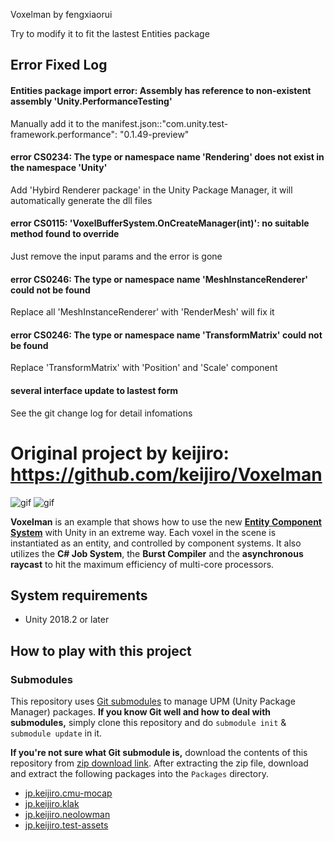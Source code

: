 Voxelman by fengxiaorui

Try to modify it to fit the lastest Entities package

Error Fixed Log
---------------------------------------------
#### Entities package import error: Assembly has reference to non-existent assembly 'Unity.PerformanceTesting'
Manually add it to the manifest.json::"com.unity.test-framework.performance": "0.1.49-preview"

#### error CS0234: The type or namespace name 'Rendering' does not exist in the namespace 'Unity'
Add 'Hybird Renderer package' in the Unity Package Manager, it will automatically generate the dll files

#### error CS0115: 'VoxelBufferSystem.OnCreateManager(int)': no suitable method found to override
Just remove the input params and the error is gone

#### error CS0246: The type or namespace name 'MeshInstanceRenderer' could not be found
Replace all 'MeshInstanceRenderer' with 'RenderMesh' will fix it

#### error CS0246: The type or namespace name 'TransformMatrix' could not be found
Replace 'TransformMatrix' with 'Position' and 'Scale' component

#### several interface update to lastest form
See the git change log for detail infomations

Original project by keijiro: https://github.com/keijiro/Voxelman
========

![gif](https://i.imgur.com/NxsT4AK.gif)
![gif](https://i.imgur.com/yrpIhfk.gif)

**Voxelman** is an example that shows how to use the new **[Entity Component
System]** with Unity in an extreme way. Each voxel in the scene is instantiated
as an entity, and controlled by component systems. It also utilizes the **C#
Job System**, the **Burst Compiler** and the **asynchronous raycast** to hit
the maximum efficiency of multi-core processors.

[Entity Component System]: https://github.com/Unity-Technologies/EntityComponentSystemSamples

System requirements
-------------------

- Unity 2018.2 or later

How to play with this project
-----------------------------

### Submodules

This repository uses [Git submodules] to manage UPM (Unity Package Manager)
packages. **If you know Git well and how to deal with submodules,** simply
clone this repository and do `submodule init` & `submodule update` in it.

**If you're not sure what Git submodule is,** download the contents of this
repository from [zip download link]. After extracting the zip file, download
and extract the following packages into the `Packages` directory.

- [jp.keijiro.cmu-mocap](https://github.com/keijiro/CMUMocap/archive/upm.zip)
- [jp.keijiro.klak](https://github.com/keijiro/Klak/archive/upm.zip)
- [jp.keijiro.neolowman](https://github.com/keijiro/NeoLowMan/archive/upm.zip)
- [jp.keijiro.test-assets](https://github.com/keijiro/jp.keijiro.test-assets/archive/master.zip)

[ECS repository]: https://github.com/Unity-Technologies/EntityComponentSystemSamples
[zip download link]: https://github.com/keijiro/Voxelman/archive/master.zip
[Git submodules]: https://git-scm.com/book/en/v2/Git-Tools-Submodules

